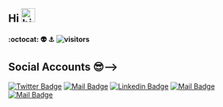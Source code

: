## Hi <img src="https://user-images.githubusercontent.com/1303154/88677602-1635ba80-d120-11ea-84d8-d263ba5fc3c0.gif" width="28px" alt="hi">


#### :octocat: 👽 ⚓  ![visitors](https://visitor-badge.glitch.me/badge?page_id=gursimransinghk.visitor-badge&left_color=green&right_color=skyblue)

## Social Accounts 😎-->

[![Twitter Badge](https://img.shields.io/badge/-gursimransinghk-1ca0f1?style=flat&labelColor=1ca0f1&logo=twitter&logoColor=white&link=https://twitter.com/gur94k)](https://twitter.com/gur94k) [![Mail Badge](https://img.shields.io/badge/-gursimransinghk-e74c3c?style=flat&labelColor=e74c3c&logo=youtube&logoColor=white)](https://youtube.com/gursimransinghk) [![Linkedin Badge](https://img.shields.io/badge/-gursimransinghk-0e76a8?style=flat&labelColor=0e76a8&logo=linkedin&logoColor=white)](https://www.linkedin.com/gursimransinghk/) [![Mail Badge](https://img.shields.io/badge/-gursimransinghk-e84393?style=flat&labelColor=e84393&logo=instagram&logoColor=white)](https://instagram.com/gursimransinghk) [![Mail Badge](https://img.shields.io/badge/-gursimransinghk-c0392b?style=flat&labelColor=c0392b&logo=gmail&logoColor=white)](mailto:gursimransinghk1@gmail.com)
